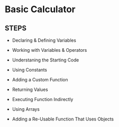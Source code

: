 # Basic Calculator


## STEPS


* Declaring & Defining Variables

* Working with Variables & Operators

* Understaning the Starting Code

* Using Constants

* Adding a Custom Function

* Returning Values

* Executing Function Indirectly

* Using Arrays

* Adding a Re-Usable Function That Uses Objects